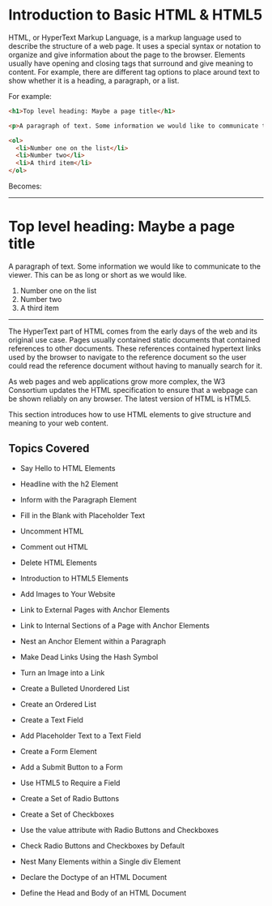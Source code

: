 # Introduction to Basic HTML & HTML5

HTML, or HyperText Markup Language, is a markup language used to describe the structure of a web page. It uses a special syntax or notation to organize and give information about the page to the browser. Elements usually have opening and closing tags that surround and give meaning to content. For example, there are different tag options to place around text to show whether it is a heading, a paragraph, or a list.

For example:

```html
<h1>Top level heading: Maybe a page title</h1>

<p>A paragraph of text. Some information we would like to communicate to the viewer. This can be as long or short as we would like.</p>

<ol>
  <li>Number one on the list</li>
  <li>Number two</li>
  <li>A third item</li>
</ol>
```

Becomes:

---

<h1>Top level heading: Maybe a page title</h1>

<p>A paragraph of text. Some information we would like to communicate to the viewer. This can be as long or short as we would like.</p>

<ol>
  <li>Number one on the list</li>
  <li>Number two</li>
  <li>A third item</li>
</ol>

---

The HyperText part of HTML comes from the early days of the web and its original use case. Pages usually contained static documents that contained references to other documents. These references contained hypertext links used by the browser to navigate to the reference document so the user could read the reference document without having to manually search for it.

As web pages and web applications grow more complex, the W3 Consortium updates the HTML specification to ensure that a webpage can be shown reliably on any browser. The latest version of HTML is HTML5.

This section introduces how to use HTML elements to give structure and meaning to your web content.

## Topics Covered

- Say Hello to HTML Elements

- Headline with the h2 Element

- Inform with the Paragraph Element

- Fill in the Blank with Placeholder Text

- Uncomment HTML

- Comment out HTML

- Delete HTML Elements

- Introduction to HTML5 Elements

- Add Images to Your Website

- Link to External Pages with Anchor Elements

- Link to Internal Sections of a Page with Anchor Elements

- Nest an Anchor Element within a Paragraph

- Make Dead Links Using the Hash Symbol

- Turn an Image into a Link

- Create a Bulleted Unordered List

- Create an Ordered List

- Create a Text Field

- Add Placeholder Text to a Text Field

- Create a Form Element

- Add a Submit Button to a Form

- Use HTML5 to Require a Field

- Create a Set of Radio Buttons

- Create a Set of Checkboxes

- Use the value attribute with Radio Buttons and Checkboxes

- Check Radio Buttons and Checkboxes by Default

- Nest Many Elements within a Single div Element

- Declare the Doctype of an HTML Document

- Define the Head and Body of an HTML Document